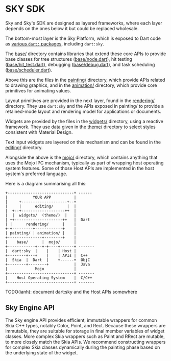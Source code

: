 SKY SDK
========

Sky and Sky's SDK are designed as layered frameworks, where each layer
depends on the ones below it but could be replaced wholesale.

The bottom-most layer is the Sky Platform, which is exposed to Dart
code as [various ```dart:``` packages](https://api.dartlang.org/),
including ```dart:sky```.

The [base/](base/) directory contains libraries that extend these core
APIs to provide base classes for tree structures
([base/node.dart](base/node.dart)), hit testing
([base/hit_test.dart](base/hit_test.dart)), debugging
([base/debug.dart](base/debug.dart)), and task scheduling
([base/scheduler.dart](base/scheduler.dart)).

Above this are the files in the [painting/](painting/) directory,
which provide APIs related to drawing graphics, and in the
[animation/](animation/) directory, which provide core primitives for
animating values.

Layout primitives are provided in the next layer, found in the
[rendering/](rendering/) directory. They use ```dart:sky``` and the
APIs exposed in painting/ to provide a retained-mode layout and
rendering model for applications or documents.

Widgets are provided by the files in the [widgets/](widgets/)
directory, using a reactive framework. They use data given in the
[theme/](theme/) directory to select styles consistent with Material
Design.

Text input widgets are layered on this mechanism and can be found in
the [editing/](editing/) directory.

Alongside the above is the [mojo/](mojo/) directory, which contains
anything that uses the Mojo IPC mechanism, typically as part of
wrapping host operating system features. Some of those Host APIs are
implemented in the host system's preferred language.

Here is a diagram summarising all this:

    +-----------------------------+ ------
    |           YOUR APP          |
    |     +--------------------+--+ 
    |     |      editing/      |  |
    |  +--+-------------------++  |
    |  |  widgets/  (theme/)  |   |
    | ++---------------------++   |  Dart
    | |      rendering/      |    |
    +-+---------+------------+    |
    | painting/ | animation/ |    |
    +---------------+--------+    |
    |    base/      |  mojo/      |
    +------------+--+-+----+------+ -------
    |  dart:sky  |    |    | Host |
    +--------+---+    |    | APIs |  C++
    |  Skia  |  Dart  |    +------+  ObjC
    +--------+--------+           |  Java
    |            Mojo             |
    +-----------------------------+ -------
    |    Host Operating System    |  C/C++
    +-----------------------------+ -------

TODO(ianh): document dart:sky and the Host APIs somewhere

Sky Engine API
--------------

The Sky engine API provides efficient, immutable wrappers
for common Skia C++ types, notably Color, Point, and Rect.
Because these wrappers are immutable, they are suitable
for storage in final member variables of widget classes.
More complex Skia wrappers such as Paint and RRect are
mutable, to more closely match the Skia APIs. We recommend
constructing wrappers for complex Skia classes dynamically
during the painting phase based on the underlying state of
the widget.
